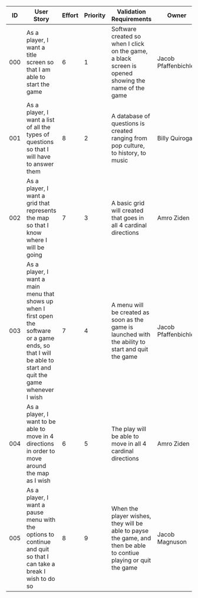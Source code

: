 ID | User Story | Effort | Priority | Validation Requirements | Owner
---|------------|--------|----------|-------------------------|-------
000 | As a player, I want a title screen so that I am able to start the game | 6 | 1 | Software created so when I click on the game, a black screen is opened showing the name of the game | Jacob Pfaffenbichler
001 | As a player, I want a list of all the types of questions so that I will have to answer them | 8 | 2 | A database of questions is created ranging from pop culture, to history, to music | Billy Quiroga
002 | As a player, I want a grid that represents the map so that I know where I will be going | 7 | 3 | A basic grid will created that goes in all 4 cardinal directions | Amro Ziden
003 | As a player, I want a main menu that shows up when I first open the software or a game ends, so that I will be able to start and quit the game whenever I wish | 7 | 4 | A menu will be created as soon as the game is launched with the ability to start and quit the game | Jacob Pfaffenbichler
004 | As a player, I want to be able to move in 4 directions in order to move around the map as I wish | 6 | 5 | The play will be able to move in all 4 cardinal directions | Amro Ziden
005 | As a player, I want a pause menu with the options to continue and quit so that I can take a break I wish to do so | 8 | 9 | When the player wishes, they will be able to payse the game, and then be able to contiue playing or quit the game | Jacob Magnuson